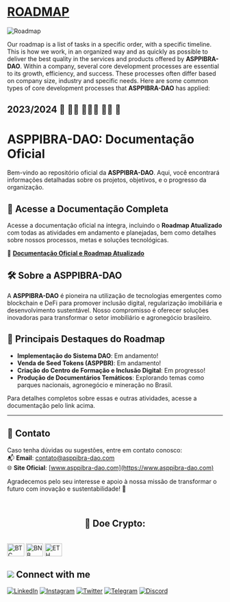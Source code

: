 # [ROADMAP](https://www.asppibra.com.br/roadmap)

![Roadmap](https://github.com/ASPPIBRA-DAO/Imagens/blob/ab58cdf4e9a689073575bc367b110bf0580f4182/Svg/ROADMAP.svg)

Our roadmap is a list of tasks in a specific order, with a specific timeline. This is how we work, in an organized way and as quickly as possible to deliver the best quality in the services and products offered by **ASPPIBRA-DAO**.
Within a company, several core development processes are essential to its growth, efficiency, and success. These processes often differ based on company size, industry and specific needs. Here are some common types of core development processes that **ASPPIBRA-DAO** has applied:



## 2023/2024  🚧  👷🏾 👷🏻‍♂️ 👷‍♀️  🚧

# ASPPIBRA-DAO: Documentação Oficial

Bem-vindo ao repositório oficial da **ASPPIBRA-DAO**. Aqui, você encontrará informações detalhadas sobre os projetos, objetivos, e o progresso da organização.

## 🚀 Acesse a Documentação Completa

Acesse a documentação oficial na íntegra, incluindo o **Roadmap Atualizado** com todas as atividades em andamento e planejadas, bem como detalhes sobre nossos processos, metas e soluções tecnológicas.

🔗 **[Documentação Oficial e Roadmap Atualizado](https://link-da-documentacao.com)**

## 🛠️ Sobre a ASPPIBRA-DAO

A **ASPPIBRA-DAO** é pioneira na utilização de tecnologias emergentes como blockchain e DeFi para promover inclusão digital, regularização imobiliária e desenvolvimento sustentável. Nosso compromisso é oferecer soluções inovadoras para transformar o setor imobiliário e agronegócio brasileiro.

## 📌 Principais Destaques do Roadmap

- **Implementação do Sistema DAO**: Em andamento!  
- **Venda de Seed Tokens (ASPPBR)**: Em andamento!  
- **Criação do Centro de Formação e Inclusão Digital**: Em progresso!  
- **Produção de Documentários Temáticos**: Explorando temas como parques nacionais, agronegócio e mineração no Brasil.

Para detalhes completos sobre essas e outras atividades, acesse a documentação pelo link acima.

---

## 📧 Contato

Caso tenha dúvidas ou sugestões, entre em contato conosco:  
📬 **Email**: [contato@asppibra-dao.com](mailto:contato@asppibra-dao.com)  
🌐 **Site Oficial**: [www.asppibra-dao.com](https://www.asppibra-dao.com)  

Agradecemos pelo seu interesse e apoio à nossa missão de transformar o futuro com inovação e sustentabilidade! 🌱



<br />

## <h2 align="center">🎁 Doe Crypto:</h2>

<div style="display: inline_block"><br>
<img align="center" alt="BTC" height="30" width="40" src="https://user-images.githubusercontent.com/80177249/180482937-475896ac-4853-470f-80da-dae18bcf7748.svg">
<img align="center" alt="BNB" height="30" width="40" src="https://user-images.githubusercontent.com/80177249/180481724-2560053f-dcd3-4879-a63f-5801eb373e66.svg">
<img align="center" alt="ETH" height="30" width="40" src="https://user-images.githubusercontent.com/80177249/180481896-cf45cdde-72f9-4986-8181-9ee64fae126d.svg">

## <img src="https://img.icons8.com/nolan/25/computer.png"/> Connect with me

[![LinkedIn](https://img.shields.io/badge/linkedin-%230077B5.svg?&style=for-the-badge&logo=linkedin&logoColor=white)](https://linkedin.com/company/asppibra-dao/) 
[![Instagram](https://img.shields.io/badge/Instagram-%23E4405F.svg?style=for-the-badge&logo=Instagram&logoColor=white)](https://instagram.com/asppibra/) 
[![Twitter](https://img.shields.io/badge/twitter-%231DA1F2.svg?&style=for-the-badge&logo=twitter&logoColor=white)](https://twitter.com/ASPPIBRA_ORG) 
[![Telegram](https://img.shields.io/badge/Telegram-2CA5E0?style=for-the-badge&logo=telegram&logoColor=white)](https://t.me/Mundo_Digital_BR)
[![Discord](https://img.shields.io/badge/Discord-7289DA?style=for-the-badge&logo=discord&logoColor=white)](https://discord)

</div>
